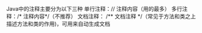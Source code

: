 Java中的注释主要分为以下三种
单行注释：// 注释内容（用的最多） 
多行注释：/* 注释内容*/（不推荐） 
文档注释： /** 文档注释 */（常见于方法和类之上描述方法和类的作用)，可用来自动生成文档
